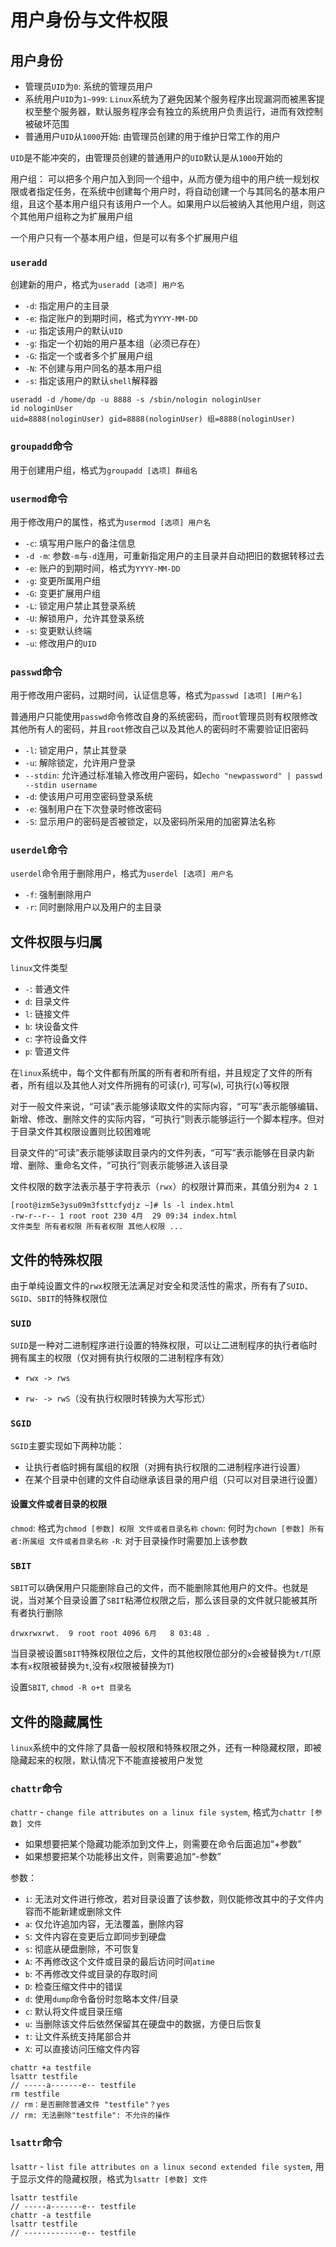 # 用户身份与文件权限

## 用户身份
- 管理员`UID`为`0`: 系统的管理员用户
- 系统用户`UID`为`1~999`: `Linux`系统为了避免因某个服务程序出现漏洞而被黑客提权至整个服务器，默认服务程序会有独立的系统用户负责运行，进而有效控制被破坏范围
- 普通用户`UID`从`1000`开始: 由管理员创建的用于维护日常工作的用户

`UID`是不能冲突的，由管理员创建的普通用户的`UID`默认是从`1000`开始的

用户组：
可以把多个用户加入到同一个组中，从而方便为组中的用户统一规划权限或者指定任务，在系统中创建每个用户时，将自动创建一个与其同名的基本用户组，且这个基本用户组只有该用户一个人。如果用户以后被纳入其他用户组，则这个其他用户组称之为扩展用户组

一个用户只有一个基本用户组，但是可以有多个扩展用户组

### `useradd`
创建新的用户，格式为`useradd [选项] 用户名`
- `-d`: 指定用户的主目录
- `-e`: 指定账户的到期时间，格式为`YYYY-MM-DD`
- `-u`: 指定该用户的默认`UID`
- `-g`: 指定一个初始的用户基本组（必须已存在）
- `-G`: 指定一个或者多个扩展用户组
- `-N`: 不创建与用户同名的基本用户组
- `-s`: 指定该用户的默认`shell`解释器
  
```
useradd -d /home/dp -u 8888 -s /sbin/nologin nologinUser
id nologinUser
uid=8888(nologinUser) gid=8888(nologinUser) 组=8888(nologinUser)
```

### `groupadd`命令
用于创建用户组，格式为`groupadd [选项] 群组名`

### `usermod`命令
用于修改用户的属性，格式为`usermod [选项] 用户名`
- `-c`: 填写用户账户的备注信息
- `-d -m`: 参数`-m`与`-d`连用，可重新指定用户的主目录并自动把旧的数据转移过去
- `-e`: 账户的到期时间，格式为`YYYY-MM-DD`
- `-g`: 变更所属用户组
- `-G`: 变更扩展用户组
- `-L`: 锁定用户禁止其登录系统
- `-U`: 解锁用户，允许其登录系统
- `-s`: 变更默认终端
- `-u`: 修改用户的`UID`

### `passwd`命令
用于修改用户密码，过期时间，认证信息等，格式为`passwd [选项] [用户名]`

普通用户只能使用`passwd`命令修改自身的系统密码，而`root`管理员则有权限修改其他所有人的密码，并且`root`修改自己以及其他人的密码时不需要验证旧密码

- `-l`: 锁定用户，禁止其登录
- `-u`: 解除锁定，允许用户登录
- `--stdin`: 允许通过标准输入修改用户密码，如`echo "newpassword" | passwd --stdin username`
- `-d`: 使该用户可用空密码登录系统
- `-e`: 强制用户在下次登录时修改密码
- `-S`: 显示用户的密码是否被锁定，以及密码所采用的加密算法名称

### `userdel`命令
`userdel`命令用于删除用户，格式为`userdel [选项] 用户名`
- `-f`: 强制删除用户
- `-r`: 同时删除用户以及用户的主目录

## 文件权限与归属
`linux`文件类型
- `-`: 普通文件
- `d`: 目录文件
- `l`: 链接文件
- `b`: 块设备文件
- `c`: 字符设备文件
- `p`: 管道文件

在`linux`系统中，每个文件都有所属的所有者和所有组，并且规定了文件的所有者，所有组以及其他人对文件所拥有的可读(`r`), 可写(`w`), 可执行(`x`)等权限

对于一般文件来说，“可读”表示能够读取文件的实际内容，“可写”表示能够编辑、新增、修改、删除文件的实际内容，“可执行”则表示能够运行一个脚本程序。但对于目录文件其权限设置则比较困难呢

目录文件的“可读”表示能够读取目录内的文件列表，“可写”表示能够在目录内新增、删除、重命名文件，“可执行”则表示能够进入该目录

文件权限的数字法表示基于字符表示（`rwx`）的权限计算而来，其值分别为`4 2 1`

```
[root@izm5e3ysu09m3fsttcfydjz ~]# ls -l index.html
-rw-r--r-- 1 root root 230 4月  29 09:34 index.html
文件类型 所有者权限 所有者权限 其他人权限 ...
```

## 文件的特殊权限
由于单纯设置文件的`rwx`权限无法满足对安全和灵活性的需求，所有有了`SUID`、`SGID`、`SBIT`的特殊权限位

### `SUID`
`SUID`是一种对二进制程序进行设置的特殊权限，可以让二进制程序的执行者临时拥有属主的权限（仅对拥有执行权限的二进制程序有效）
- `rwx -> rws`

- `rw- -> rwS`（没有执行权限时转换为大写形式）

### `SGID`
`SGID`主要实现如下两种功能：
- 让执行者临时拥有属组的权限（对拥有执行权限的二进制程序进行设置）
- 在某个目录中创建的文件自动继承该目录的用户组（只可以对目录进行设置）

#### 设置文件或者目录的权限
`chmod`: 格式为`chmod [参数] 权限 文件或者目录名称`
`chown`: 何时为`chown [参数] 所有者:所属组 文件或者目录名称`
`-R`: 对于目录操作时需要加上该参数

### `SBIT`
`SBIT`可以确保用户只能删除自己的文件，而不能删除其他用户的文件。也就是说，当对某个目录设置了`SBIT`粘滞位权限之后，那么该目录的文件就只能被其所有者执行删除
```
drwxrwxrwt.  9 root root 4096 6月   8 03:48 .
```
当目录被设置`SBIT`特殊权限位之后，文件的其他权限位部分的`x`会被替换为`t/T`(原本有`x`权限被替换为`t`,没有`x`权限被替换为`T`)

设置`SBIT`, `chmod -R o+t 目录名`

## 文件的隐藏属性
`linux`系统中的文件除了具备一般权限和特殊权限之外，还有一种隐藏权限，即被隐藏起来的权限，默认情况下不能直接被用户发觉

### `chattr`命令
`chattr` - `change file attributes on a linux file system`, 格式为`chattr [参数] 文件`
- 如果想要把某个隐藏功能添加到文件上，则需要在命令后面追加“+参数”
- 如果想要把某个功能移出文件，则需要追加“-参数”

参数：
- `i`: 无法对文件进行修改，若对目录设置了该参数，则仅能修改其中的子文件内容而不能新建或删除文件
- `a`: 仅允许追加内容，无法覆盖，删除内容
- `S`: 文件内容在变更后立即同步到硬盘
- `s`: 彻底从硬盘删除，不可恢复
- `A`: 不再修改这个文件或目录的最后访问时间`atime`
- `b`: 不再修改文件或目录的存取时间
- `D`: 检查压缩文件中的错误
- `d`: 使用`dump`命令备份时忽略本文件/目录
- `c`: 默认将文件或目录压缩
- `u`: 当删除该文件后依然保留其在硬盘中的数据，方便日后恢复
- `t`: 让文件系统支持尾部合并
- `X`: 可以直接访问压缩文件内容
  
```
chattr +a testfile
lsattr testfile
// -----a-------e-- testfile
rm testfile
// rm：是否删除普通文件 "testfile"？yes
// rm: 无法删除"testfile": 不允许的操作
```

### `lsattr`命令
`lsattr` - `list file attributes on a linux second extended file system`, 用于显示文件的隐藏权限，格式为`lsattr [参数] 文件`
```
lsattr testfile
// -----a-------e-- testfile
chattr -a testfile
lsattr testfile
// -------------e-- testfile
```

